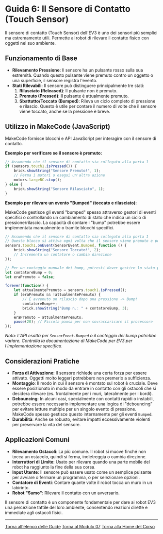 # Guida 6: Il Sensore di Contatto (Touch Sensor)

Il sensore di contatto (Touch Sensor) dell'EV3 è uno dei sensori più semplici ma estremamente utili. Permette al robot di rilevare il contatto fisico con oggetti nel suo ambiente.

## Funzionamento di Base

*   **Rilevamento Pressione**: Il sensore ha un pulsante rosso sulla sua estremità. Quando questo pulsante viene premuto contro un oggetto o una superficie, il sensore registra l'evento.
*   **Stati Rilevabili**: Il sensore può distinguere principalmente tre stati:
    1.  **Rilasciato (Released)**: Il pulsante non è premuto.
    2.  **Premuto (Pressed)**: Il pulsante è attualmente premuto.
    3.  **Sbattutto/Toccato (Bumped)**: Rileva un ciclo completo di pressione e rilascio. Questo è utile per contare il numero di volte che il sensore viene toccato, anche se la pressione è breve.

## Utilizzo in MakeCode (JavaScript)

MakeCode fornisce blocchi e API JavaScript per interagire con il sensore di contatto.

**Esempio per verificare se il sensore è premuto:**

```javascript
// Assumendo che il sensore di contatto sia collegato alla porta 1
if (sensors.touch1.isPressed()) {
    brick.showString("Sensore Premuto!", 1);
    // Ferma i motori o esegui un'altra azione
    motors.largeBC.stop();
} else {
    brick.showString("Sensore Rilasciato", 1);
}
```

**Esempio per rilevare un evento "Bumped" (toccato e rilasciato):**

MakeCode gestisce gli eventi "bumped" spesso attraverso gestori di eventi specifici o controllando un cambiamento di stato che indica un ciclo di pressione/rilascio. La capacità di contare i "bump" potrebbe essere implementata manualmente o tramite blocchi specifici.

```javascript
// Assumendo che il sensore di contatto sia collegato alla porta 1
// Questo blocco si attiva ogni volta che il sensore viene premuto e poi rilasciato
sensors.touch1.onEvent(SensorEvent.Bumped, function () {
    brick.showString("Sensore Toccato!", 2);
    // Incrementa un contatore o cambia direzione
});

// Per un conteggio manuale dei bump, potresti dover gestire lo stato precedente:
let contatoreBump = 0;
let eraPremuto = false;

forever(function() {
    let attualmentePremuto = sensors.touch1.isPressed();
    if (eraPremuto && !attualmentePremuto) {
        // È avvenuto un rilascio dopo una pressione -> Bump!
        contatoreBump++;
        brick.showString("Bump n.: " + contatoreBump, 3);
    }
    eraPremuto = attualmentePremuto;
    pause(20); // Piccola pausa per non sovraccaricare il processore
});
```
*Nota: L'API esatta per `SensorEvent.Bumped` o il conteggio dei bump potrebbe variare. Controlla la documentazione di MakeCode per EV3 per l'implementazione specifica.* 

## Considerazioni Pratiche

*   **Forza di Attivazione**: Il sensore richiede una certa forza per essere attivato. Oggetti molto leggeri potrebbero non premerlo a sufficienza.
*   **Montaggio**: Il modo in cui il sensore è montato sul robot è cruciale. Deve essere posizionato in modo da entrare in contatto con gli ostacoli che si desidera rilevare (es. frontalmente per i muri, lateralmente per i bordi).
*   **Debouncing**: In alcuni casi, specialmente con contatti rapidi o instabili, potrebbe essere necessario implementare una logica di "debouncing" per evitare letture multiple per un singolo evento di pressione. MakeCode spesso gestisce questo internamente per gli eventi `Bumped`.
*   **Durabilità**: Anche se robusto, evitare impatti eccessivamente violenti per preservare la vita del sensore.

## Applicazioni Comuni

*   **Rilevamento Ostacoli**: La più comune. Il robot si muove finché non tocca un ostacolo, quindi si ferma, indietreggia o cambia direzione.
*   **Interruttori di Limite**: Usato per rilevare quando una parte mobile del robot ha raggiunto la fine della sua corsa.
*   **Input Utente**: Il sensore può essere usato come un semplice pulsante per avviare o fermare un programma, o per selezionare opzioni.
*   **Contatore di Eventi**: Contare quante volte il robot tocca un muro in un labirinto.
*   **Robot "Sumo"**: Rilevare il contatto con un avversario.

Il sensore di contatto è un componente fondamentale per dare ai robot EV3 una percezione tattile del loro ambiente, consentendo reazioni dirette e immediate agli ostacoli fisici.

---

[Torna all'elenco delle Guide](./README.md)
[Torna al Modulo 07](../README.md)
[Torna alla Home del Corso](../../../README.md)